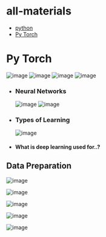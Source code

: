 # all-materials

- [python](#python)
- [Py Torch](#py-torch)





# Py Torch
![image](https://github.com/ismartsiva/all-materials/assets/104131614/e737315e-395a-4982-a390-fdac44f43782)
![image](https://github.com/ismartsiva/all-materials/assets/104131614/f1e175c3-47e1-44a5-94ab-2becfad697bb)
![image](https://github.com/ismartsiva/all-materials/assets/104131614/5db51eb1-f6ed-4edd-8345-62e141fb5af0)
![image](https://github.com/ismartsiva/all-materials/assets/104131614/10e3c409-e03f-4299-972f-26d4786dcb6d)

  - ### Neural Networks
     ![image](https://github.com/ismartsiva/all-materials/assets/104131614/3fb404d5-f5fa-4940-9216-0970225d11e5)
     ![image](https://github.com/ismartsiva/all-materials/assets/104131614/92a39c39-7073-43af-aeb6-05915f0be03f)

  - ### Types of Learning
     ![image](https://github.com/ismartsiva/all-materials/assets/104131614/f8b50162-95a0-48a1-8c6f-128cab159afc)
  - #### What is deep learning used for..?

## Data Preparation 
![image](https://github.com/ismartsiva/all-materials/assets/104131614/2493d58b-7c65-4c77-9380-2211d18d5275)

![image](https://github.com/ismartsiva/all-materials/assets/104131614/0f502138-fea1-4977-b6e3-75268f5e57e9)

![image](https://github.com/ismartsiva/all-materials/assets/104131614/478514e0-1122-42ee-a4d7-87cb92272747)

![image](https://github.com/ismartsiva/all-materials/assets/104131614/615ab29a-0de8-42b8-b8f2-fd006e374d48)

![image](https://github.com/ismartsiva/all-materials/assets/104131614/81efcc39-27c9-4aed-88d9-e3b0484cd500)



     




















